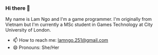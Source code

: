 ### Hi there 👋

My name is Lam Ngo and I'm a game programmer. I'm originally from Vietnam but I'm currently a MSc student in Games Technology at City University of London. 
- 📫 How to reach me: lamngo.251@gmail.com
- 😄 Pronouns: She/Her

<!--
**ngol0/ngol0** is a ✨ _special_ ✨ repository because its `README.md` (this file) appears on your GitHub profile.

Here are some ideas to get you started:

- 🔭 I’m currently working on ...
- 🌱 I’m currently learning ...
- 👯 I’m looking to collaborate on ...
- 🤔 I’m looking for help with ...
- 💬 Ask me about ...
- 📫 How to reach me: ...
- 😄 Pronouns: ...
- ⚡ Fun fact: ...
-->
